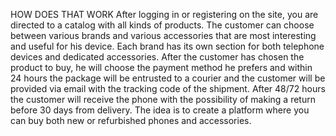 HOW DOES THAT WORK
After logging in or registering on the site, you are directed to a catalog with all kinds of products. The customer can choose between various brands and various accessories that are most interesting and useful for his device. Each brand has its own section for both telephone devices and dedicated accessories. After the customer has chosen the product to buy, he will choose the payment method he prefers and within 24 hours the package will be entrusted to a courier and the customer will be provided via email with the tracking code of the shipment. After 48/72 hours the customer will receive the phone with the possibility of making a return before 30 days from delivery. The idea is to create a platform where you can buy both new or refurbished phones and accessories. 

